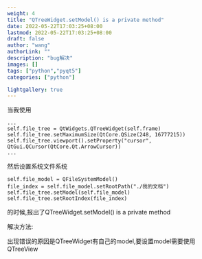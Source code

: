 ```yaml
---
weight: 4
title: "QTreeWidget.setModel() is a private method"
date: 2022-05-22T17:03:25+08:00
lastmod: 2022-05-22T17:03:25+08:00
draft: false
author: "wang"
authorLink: ""
description: "bug解决"
images: []
tags: ["python","pyqt5"]
categories: ["python"]

lightgallery: true
---
```


当我使用

```
...
self.file_tree = QtWidgets.QTreeWidget(self.frame)
self.file_tree.setMaximumSize(QtCore.QSize(248, 16777215))
self.file_tree.viewport().setProperty("cursor", QtGui.QCursor(QtCore.Qt.ArrowCursor))
...
```

然后设置系统文件系统

```
self.file_model = QFileSystemModel()
file_index = self.file_model.setRootPath("./我的文档")
self.file_tree.setModel(self.file_model)
self.file_tree.setRootIndex(file_index)
```

的时候,报出了QTreeWidget.setModel() is a private method

解决方法:

出现错误的原因是QTreeWidget有自己的model,要设置model需要使用QTreeView

